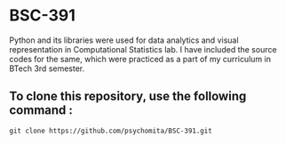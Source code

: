 # BSC-391
Python and its libraries were used for data analytics and visual representation in Computational Statistics lab. I have included the source codes for the same, which were practiced as a part of my curriculum in  BTech 3rd semester.
## To clone this repository, use the following command :
```
git clone https://github.com/psychomita/BSC-391.git
```
